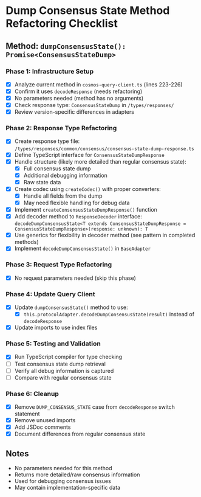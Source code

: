 # Dump Consensus State Method Refactoring Checklist

## Method: `dumpConsensusState(): Promise<ConsensusStateDump>`

### Phase 1: Infrastructure Setup
- [x] Analyze current method in `cosmos-query-client.ts` (lines 223-226)
- [x] Confirm it uses `decodeResponse` (needs refactoring)
- [x] No parameters needed (method has no arguments)
- [x] Check response type: `ConsensusStateDump` in `/types/responses/`
- [x] Review version-specific differences in adapters

### Phase 2: Response Type Refactoring
- [x] Create response type file: `/types/responses/common/consensus/consensus-state-dump-response.ts`
- [x] Define TypeScript interface for `ConsensusStateDumpResponse`
- [x] Handle structure (likely more detailed than regular consensus state):
  - [x] Full consensus state dump
  - [x] Additional debugging information
  - [x] Raw state data
- [x] Create codec using `createCodec()` with proper converters:
  - [x] Handle all fields from the dump
  - [x] May need flexible handling for debug data
- [x] Implement `createConsensusStateDumpResponse()` function
- [x] Add decoder method to `ResponseDecoder` interface: `decodeDumpConsensusState<T extends ConsensusStateDumpResponse = ConsensusStateDumpResponse>(response: unknown): T`
- [x] Use generics for flexibility in decoder method (see pattern in completed methods)
- [x] Implement `decodeDumpConsensusState()` in `BaseAdapter`

### Phase 3: Request Type Refactoring
- [x] No request parameters needed (skip this phase)

### Phase 4: Update Query Client
- [x] Update `dumpConsensusState()` method to use:
  - [x] `this.protocolAdapter.decodeDumpConsensusState(result)` instead of `decodeResponse`
- [x] Update imports to use index files

### Phase 5: Testing and Validation
- [x] Run TypeScript compiler for type checking
- [ ] Test consensus state dump retrieval
- [ ] Verify all debug information is captured
- [ ] Compare with regular consensus state

### Phase 6: Cleanup
- [x] Remove `DUMP_CONSENSUS_STATE` case from `decodeResponse` switch statement
- [x] Remove unused imports
- [x] Add JSDoc comments
- [x] Document differences from regular consensus state

## Notes
- No parameters needed for this method
- Returns more detailed/raw consensus information
- Used for debugging consensus issues
- May contain implementation-specific data